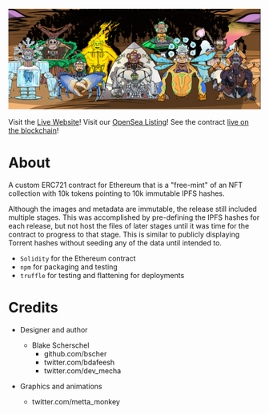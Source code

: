 ![Image of Collection](README_banner.png)

Visit the [Live Website](https://MechaMonkeys.io/)!
Visit our [OpenSea Listing](https://opensea.io/collection/mecha-monkeys)!
See the contract [live on the blockchain](https://etherscan.io/address/0x1894852504288219fa835af44528571d543958a1#code)!

# About
A custom ERC721 contract for Ethereum that is a "free-mint" of an NFT collection with 10k tokens pointing to 10k immutable IPFS hashes.

Although the images and metadata are immutable, the release still included multiple stages. This was accomplished by pre-defining the IPFS hashes for each release, but not host the files of later stages until it was time for the contract to progress to that stage. This is similar to publicly displaying Torrent hashes without seeding any of the data until intended to.

- `Solidity` for the Ethereum contract
- `npm` for packaging and testing
- `truffle` for testing and flattening for deployments

# Credits
- Designer and author
  - Blake Scherschel
    - github.com/bscher
    - twitter.com/bdafeesh
    - twitter.com/dev_mecha

- Graphics and animations
  - twitter.com/metta_monkey